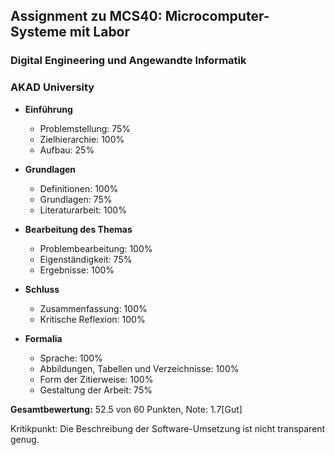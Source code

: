 ## Assignment zu MCS40: Microcomputer-Systeme mit Labor
### Digital Engineering und Angewandte Informatik
### AKAD University

- **Einführung**
   - Problemstellung:                           75%
   - Zielhierarchie:                            100%
   - Aufbau:                                    25%

- **Grundlagen**
   - Definitionen:                              100%
   - Grundlagen:                                75%
   - Literaturarbeit:                           100%

- **Bearbeitung des Themas**
   - Problembearbeitung:                        100%
   - Eigenständigkeit:                          75%
   - Ergebnisse:                                100%

- **Schluss**
   - Zusammenfassung:                           100%
   - Kritische Reflexion:                       100%

- **Formalia**
   - Sprache:                                   100%
   - Abbildungen, Tabellen und Verzeichnisse:   100%
   - Form der Zitierweise:                      100%
   - Gestaltung der Arbeit:                     75%

**Gesamtbewertung:** 52.5 von 60 Punkten, Note: 1.7[Gut]

Kritikpunkt: Die Beschreibung der Software-Umsetzung ist nicht transparent genug.